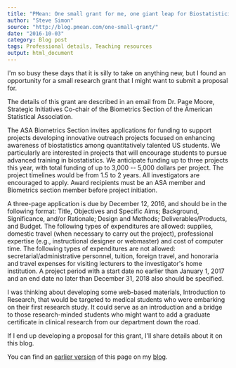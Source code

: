 ```yaml
---
title: "PMean: One small grant for me, one giant leap for Biostatisticians"
author: "Steve Simon"
source: "http://blog.pmean.com/one-small-grant/"
date: "2016-10-03"
category: Blog post
tags: Professional details, Teaching resources
output: html_document
---
```


I'm so busy these days that it is silly to take on anything new, but I found an opportunity for a small research grant that I might want to submit a proposal for.

<!---More--->

The details of this grant are described in an email from Dr. Page Moore, Strategic Initiatives Co-chair of the Biometrics Section of the American Statistical Association.

The ASA Biometrics Section invites applications for funding to support projects developing innovative outreach projects focused on enhancing awareness of biostatistics among quantitatively talented US students. We particularly are interested in projects that will encourage students to pursue advanced training in biostatistics. We anticipate funding up to three projects this year, with total funding of up to 3,000 -- 5,000 dollars per project. The project timelines would be from 1.5 to 2 years. All investigators are encouraged to apply. Award recipients must be an ASA member and Biometrics section member before project initiation.

A three-page application is due by December 12, 2016, and should be in the following format: Title, Objectives and Specific Aims; Background, Significance, and/or Rationale; Design and Methods; Deliverables/Products, and Budget. The following types of expenditures are allowed: supplies, domestic travel (when necessary to carry out the project), professional expertise (e.g., instructional designer or webmaster) and cost of computer time. The following types of expenditures are not allowed: secretarial/administrative personnel, tuition, foreign travel, and honoraria and travel expenses for visiting lecturers to the investigator's home institution. A project period with a start date no earlier than January 1, 2017 and an end date no later than December 31, 2018 also should be specified.

I was thinking about developing some web-based materials, Introduction to Research, that would be targeted to medical students who were embarking on their first research study. It could serve as an introduction and a bridge to those research-minded students who might want to add a graduate certificate in clinical research from our department down the road.

If I end up developing a proposal for this grant, I'll share details about it on this blog.

You can find an [earlier version][sim1] of this page on my [blog][sim2].

[sim1]: http://blog.pmean.com/one-small-grant/
[sim2]: http://blog.pmean.com
